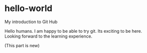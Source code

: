 # hello-world
My introduction to Git Hub

Hello humans. I am happy to be able to try git. Its exciting to be here. Looking forward to the learning experience.

(This part is new)
